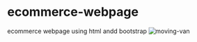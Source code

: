 # ecommerce-webpage
ecommerce webpage using html andd bootstrap
![moving-van](https://user-images.githubusercontent.com/113667848/236997284-8278413a-3fe5-4a68-bec1-2f0419d5ccc8.jpg)
